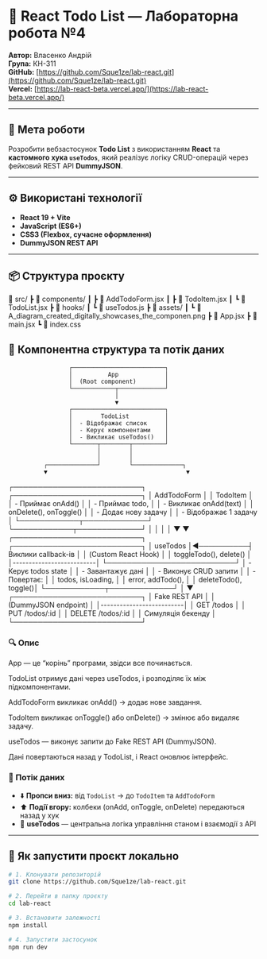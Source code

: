 # 📝 React Todo List — Лабораторна робота №4  
**Автор:** Власенко Андрій  
**Група:** КН-311  
**GitHub:** [https://github.com/Sque1ze/lab-react.git](https://github.com/Sque1ze/lab-react.git)  
**Vercel:** [https://lab-react-beta.vercel.app/](https://lab-react-beta.vercel.app/)  

---

## 🎯 Мета роботи
Розробити вебзастосунок **Todo List** з використанням **React** та **кастомного хука `useTodos`**, який реалізує логіку CRUD-операцій через фейковий REST API **DummyJSON**.

---

## ⚙️ Використані технології
- **React 19 + Vite**
- **JavaScript (ES6+)**
- **CSS3 (Flexbox, сучасне оформлення)**
- **DummyJSON REST API**

---

## 📦 Структура проєкту
📁 src/
┣ 📁 components/
┃ ┣ 📄 AddTodoForm.jsx
┃ ┣ 📄 TodoItem.jsx
┃ ┗ 📄 TodoList.jsx
┣ 📁 hooks/
┃ ┗ 📄 useTodos.js
┣ 📁 assets/
┃ ┗ 📄 A_diagram_created_digitally_showcases_the_componen.png
┣ 📄 App.jsx
┣ 📄 main.jsx
┗ 📄 index.css

## 🧠 Компонентна структура та потік даних

                     ┌──────────────────────────┐
                     │          App             │
                     │  (Root component)        │
                     └────────────┬─────────────┘
                                  │
                                  ▼
                     ┌──────────────────────────┐
                     │        TodoList          │
                     │  - Відображає список     │
                     │  - Керує компонентами    │
                     │  - Викликає useTodos()   │
                     └───────┬────────┬─────────┘
                             │        │
                             │        │
              ┌──────────────┘        └──────────────┐
              ▼                                       ▼
  ┌──────────────────────────┐           ┌──────────────────────────┐
  │      AddTodoForm         │           │        TodoItem          │
  │ - Приймає onAdd()        │           │ - Приймає todo,          │
  │ - Викликає onAdd(text)   │           │   onDelete(), onToggle() │
  │ - Додає нову задачу      │           │ - Відображає 1 задачу    │
  └────────────┬─────────────┘           └────────────┬─────────────┘
               │                                       │
               │                                       │
               ▼                                       ▼
      ┌──────────────────────────┐           ┌──────────────────────────┐
      │        useTodos          │◄──────────┤  Виклики callback-ів    │
      │ (Custom React Hook)      │           │  toggleTodo(), delete()  │
      │--------------------------│           └──────────────────────────┘
      │ - Керує todos state      │
      │ - Завантажує дані        │
      │ - Виконує CRUD запити    │
      │ - Повертає:              │
      │    todos, isLoading,     │
      │    error, addTodo(),     │
      │    deleteTodo(), toggle()│
      └────────────┬─────────────┘
                   │
                   ▼
         ┌──────────────────────────┐
         │     Fake REST API        │
         │   (DummyJSON endpoint)   │
         │--------------------------│
         │  GET /todos              │
         │  PUT /todos/:id          │
         │  DELETE /todos/:id       │
         │  Симуляція бекенду       │
         └──────────────────────────┘


### 🔍 Опис
App — це “корінь” програми, звідси все починається.

TodoList отримує дані через useTodos, і розподіляє їх між підкомпонентами.

AddTodoForm викликає onAdd() → додає нове завдання.

TodoItem викликає onToggle() або onDelete() → змінює або видаляє задачу.

useTodos — виконує запити до Fake REST API (DummyJSON).

Дані повертаються назад у TodoList, і React оновлює інтерфейс.

### 🔄 Потік даних
- ⬇️ **Пропси вниз:** від `TodoList` → до `TodoItem` та `AddTodoForm`  
- ⬆️ **Події вгору:** колбеки (onAdd, onToggle, onDelete) передаються назад у хук  
- 🔁 **useTodos** — центральна логіка управління станом і взаємодії з API  

---

## 🚀 Як запустити проєкт локально

```bash
# 1. Клонувати репозиторій
git clone https://github.com/Sque1ze/lab-react.git

# 2. Перейти в папку проєкту
cd lab-react

# 3. Встановити залежності
npm install

# 4. Запустити застосунок
npm run dev
